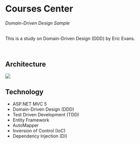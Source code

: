 # Courses Center
###### Domain-Driven Design Sample

This is a study on Domain-Driven Design (DDD) by Eric Evans.

<br>

## Architecture
![](http://insidecode.com.br/github/CoursesCenter/ddd_architecture.jpg)

## Technology

  - ASP.NET MVC 5
 - Domain-Driven Design (DDD)
 - Test Driven Development (TDD)
 - Entity Framework
 - AutoMapper
 - Inversion of Control (IoC)
 - Dependency Injection (DI)
